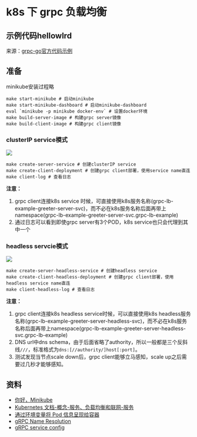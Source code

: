 # k8s 下 grpc 负载均衡

## 示例代码hellowlrd

来源：[grpc-go官方代码示例](https://github.com/grpc/grpc-go/tree/master/examples/helloworld)

## 准备

minikube安装过程略

```
make start-minikube # 启动minikube
make start-minikube-dashboard # 启动minikube-dashboard
eval `minikube -p minikube docker-env` # 设置docker环境
make build-server-image # 构建grpc server镜像
make build-client-image # 构建grpc client镜像
```

### clusterIP service模式

![](https://static.cyub.vip/images/202111/passthrough-service.png)

```
make create-server-service # 创建clusterIP service
make create-client-deployment # 创建grpc client部署，使用service name直连
make client-log # 查看日志
```

**注意：**
1. grpc client连接k8s service 时候，可直接使用k8s服务名称(grpc-lb-example-greeter-server-svc)，而不必在k8s服务名称后面再带上namespace(grpc-lb-example-greeter-server-svc.grpc-lb-example)
2. 通过日志可以看到即使grpc server有3个POD，k8s service也只会代理到其中一个

### headless servcie模式

![](https://static.cyub.vip/images/202111/k8s-headless-service.png)

```
make create-server-headless-service # 创建headless service
make create-client-headless-deployment # 创建grpc client部署，使用headless service name直连
make client-headless-log # 查看日志
```

**注意：**
1. grpc client连接k8s headless service时候，可以直接使用k8s headless服务名称(grpc-lb-example-greeter-server-headless-svc)，而不必在k8s服务名称后面再带上namespace(grpc-lb-example-greeter-server-headless-svc.grpc-lb-example)
2. DNS url中dns schema，由于后面省略了authority，所以一般都是三个反斜线`///`，标准格式为`dns:[//authority/]host[:port]`。
3. 测试发现当节点scale down后，grpc client能够立马感知，scale up之后需要过几秒才能够感知。

## 资料

- [你好，Minikube](https://kubernetes.io/zh/docs/tutorials/hello-minikube/)
- [Kubernetes 文档-概念-服务、负载均衡和联网-服务](https://kubernetes.io/zh/docs/concepts/services-networking/service/#type-nodeport)
- [通过环境变量将 Pod 信息呈现给容器](https://kubernetes.io/zh/docs/tasks/inject-data-application/environment-variable-expose-pod-information/)
- [gRPC Name Resolution](https://github.com/grpc/grpc/blob/master/doc/naming.md)
- [gRPC service config](https://github.com/grpc/grpc/blob/master/doc/service_config.md)
